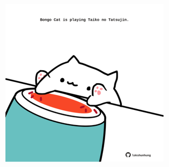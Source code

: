 <!-- built at 29/11/2024, 02:26:57 UTC -->
<p align="center">
  <img width="500" height="500" src="./ReadmeImage.svg">
</p>
